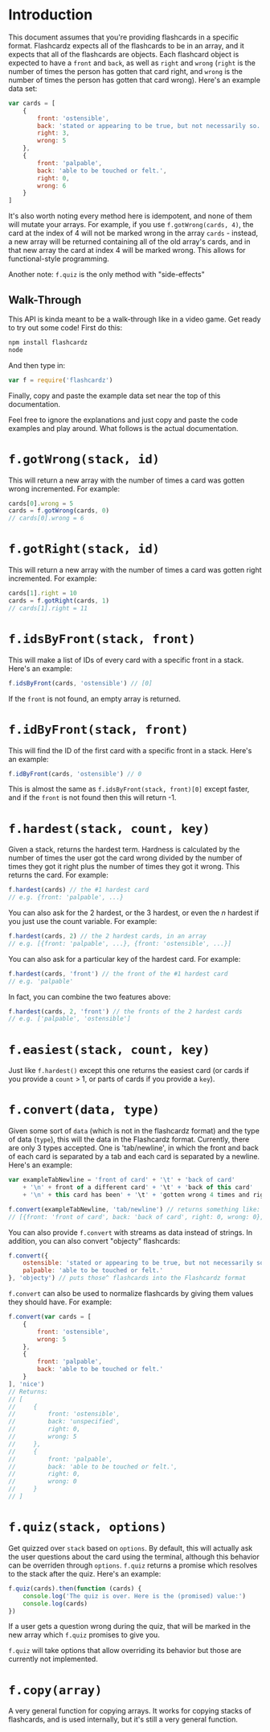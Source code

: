 # Introduction

This document assumes that you're providing flashcards in a specific format. Flashcardz expects all of the flashcards to be in an array, and it expects that all of the flashcards are objects. Each flashcard object is expected to have a `front` and `back`, as well as `right` and `wrong` (`right` is the number of times the person has gotten that card right, and `wrong` is the number of times the person has gotten that card wrong). Here's an example data set:

```js
var cards = [
	{
		front: 'ostensible',
		back: 'stated or appearing to be true, but not necessarily so.',
		right: 3,
		wrong: 5
	},
	{
		front: 'palpable',
		back: 'able to be touched or felt.',
		right: 0,
		wrong: 6
	}
]
```

It's also worth noting every method here is idempotent, and none of them will mutate your arrays. For example, if you use `f.gotWrong(cards, 4)`, the card at the index of 4 will not be marked wrong in the array `cards` - instead, a new array will be returned containing all of the old array's cards, and in that new array the card at index 4 will be marked wrong. This allows for functional-style programming.

Another note: `f.quiz` is the only method with "side-effects"

## Walk-Through

This API is kinda meant to be a walk-through like in a video game. Get ready to try out some code! First do this:

```bash
npm install flashcardz
node
```

And then type in:

```js
var f = require('flashcardz')
```

Finally, copy and paste the example data set near the top of this documentation.

Feel free to ignore the explanations and just copy and paste the code examples and play around. What follows is the actual documentation.

# `f.gotWrong(stack, id)`

This will return a new array with the number of times a card was gotten wrong incremented. For example:

```js
cards[0].wrong = 5
cards = f.gotWrong(cards, 0)
// cards[0].wrong = 6
```

# `f.gotRight(stack, id)`

This will return a new array with the number of times a card was gotten right incremented. For example:

```js
cards[1].right = 10
cards = f.gotRight(cards, 1)
// cards[1].right = 11
```

# `f.idsByFront(stack, front)`

This will make a list of IDs of every card with a specific front in a stack. Here's an example:

```js
f.idsByFront(cards, 'ostensible') // [0]
```

If the `front` is not found, an empty array is returned.

# `f.idByFront(stack, front)`

This will find the ID of the first card with a specific front in a stack. Here's an example:

```js
f.idByFront(cards, 'ostensible') // 0
```

This is almost the same as `f.idsByFront(stack, front)[0]` except faster, and if the `front` is not found then this will return -1.

# `f.hardest(stack, count, key)`

Given a stack, returns the hardest term. Hardness is calculated by the number of times the user got the card wrong divided by the number of times they got it right plus the number of times they got it wrong. This returns the card. For example:

```js
f.hardest(cards) // the #1 hardest card
// e.g. {front: 'palpable', ...}
```

You can also ask for the 2 hardest, or the 3 hardest, or even the *n* hardest if you just use the count variable. For example:

```js
f.hardest(cards, 2) // the 2 hardest cards, in an array
// e.g. [{front: 'palpable', ...}, {front: 'ostensible', ...}]
```

You can also ask for a particular key of the hardest card. For example:

```js
f.hardest(cards, 'front') // the front of the #1 hardest card
// e.g. 'palpable'
```

In fact, you can combine the two features above:

```js
f.hardest(cards, 2, 'front') // the fronts of the 2 hardest cards
// e.g. ['palpable', 'ostensible']
```

# `f.easiest(stack, count, key)`

Just like `f.hardest()` except this one returns the easiest card (or cards if you provide a `count` > 1, or parts of cards if you provide a `key`).

# `f.convert(data, type)`

Given some sort of `data` (which is not in the flashcardz format) and the type of data (`type`), this will the data in the Flashcardz format. Currently, there are only 3 types accepted. One is 'tab/newline', in which the front and back of each card is separated by a tab and each card is separated by a newline. Here's an example:

```js
var exampleTabNewline = 'front of card' + '\t' + 'back of card'
	+ '\n' + front of a different card' + '\t' + 'back of this card'
	+ '\n' + this card has been' + '\t' + 'gotten wrong 4 times and right 2 times' + '\t' + '4' + '\t' + '2'

f.convert(exampleTabNewline, 'tab/newline') // returns something like:
// [{front: 'front of card', back: 'back of card', right: 0, wrong: 0}, ...]
```

You can also provide `f.convert` with streams as data instead of strings. In addition, you can also convert "objecty" flashcards:

```js
f.convert({
	ostensible: 'stated or appearing to be true, but not necessarily so.',
	palpable: 'able to be touched or felt.'
}, 'objecty') // puts those^ flashcards into the Flashcardz format
```

`f.convert` can also be used to normalize flashcards by giving them values they should have. For example:

```js
f.convert(var cards = [
	{
		front: 'ostensible',
		wrong: 5
	},
	{
		front: 'palpable',
		back: 'able to be touched or felt.'
	}
], 'nice')
// Returns:
// [
//     {
//         front: 'ostensible',
//         back: 'unspecified',
//         right: 0,
//         wrong: 5
//     },
//     {
//         front: 'palpable',
//         back: 'able to be touched or felt.',
//         right: 0,
//         wrong: 0
//     }
// ]
```

# `f.quiz(stack, options)`

Get quizzed over `stack` based on `options`. By default, this will actually ask the user questions about the card using the terminal, although this behavior can be overriden through `options`. `f.quiz` returns a promise which resolves to the stack after the quiz. Here's an example:

```js
f.quiz(cards).then(function (cards) {
	console.log('The quiz is over. Here is the (promised) value:')
	console.log(cards)
})
```

If a user gets a question wrong during the quiz, that will be marked in the new array which `f.quiz` promises to give you.

`f.quiz` will take options that allow overriding its behavior but those are currently not implemented.

# `f.copy(array)`

A very general function for copying arrays. It works for copying stacks of flashcards, and is used internally, but it's still a very general function.

